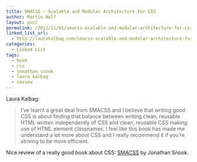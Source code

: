 ```yaml
---
title: SMACSS – Scalable and Modular Architecture for CSS
author: Martin Wolf
layout: post
permalink: /2012/11/01/smacss-scalable-and-modular-architecture-for-css/
linked_list_url:
  - http://laurakalbag.com/smacss-scalable-and-modular-architecture-for-css/
categories:
  - Linked List
tags:
  - book
  - css
  - jonathan snook
  - laura kalbag
  - review
---
```

<p class="linked-list-quote-author">
  Laura Kalbag:
</p>

> I’ve learnt a great deal from SMACSS and I believe that writing good CSS is about finding that balance between writing clean, reusable HTML written independently of CSS and clean, reusable CSS making use of HTML element classnames. I feel like this book has made me understand a lot more about CSS and I really recommend it if you’re striving to be more efficient.

Nice review of a really good book about CSS: [SMACSS][1] by Jonathan Snook.

 [1]: http://www.amazon.de/gp/product/B006EQBPMG/ref=as_li_ss_tl?ie=UTF8&camp=1638&creative=19454&creativeASIN=B006EQBPMG&linkCode=as2&tag=visuellegedan-21